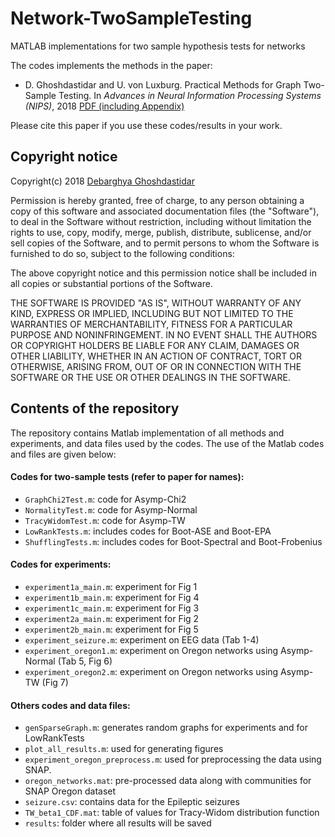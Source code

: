 # Network-TwoSampleTesting
MATLAB implementations for two sample hypothesis tests for networks

The codes implements the methods in the paper:
- D. Ghoshdastidar and U. von Luxburg. Practical Methods for Graph Two-Sample Testing. In *Advances in Neural Information Processing Systems (NIPS)*, 2018 [PDF (including Appendix)](./NIPS2018Paper-WithSupplementary.pdf)

Please cite this paper if you use these codes/results in your work.

## Copyright notice
Copyright(c) 2018 [Debarghya Ghoshdastidar](https://gdebarghya.github.io)

Permission is hereby granted, free of charge, to any person obtaining a copy of this software and associated documentation files (the "Software"), to deal in the Software without restriction, including without limitation the rights to use, copy, modify, merge, publish, distribute, sublicense, and/or sell copies of the Software, and to permit persons to whom the Software is furnished to do so, subject to the following conditions:

The above copyright notice and this permission notice shall be included in all copies or substantial portions of the Software.

THE SOFTWARE IS PROVIDED "AS IS", WITHOUT WARRANTY OF ANY KIND, EXPRESS OR IMPLIED, INCLUDING BUT NOT LIMITED TO THE WARRANTIES OF MERCHANTABILITY, FITNESS FOR A PARTICULAR PURPOSE AND NONINFRINGEMENT. IN NO EVENT SHALL THE AUTHORS OR COPYRIGHT HOLDERS BE LIABLE FOR ANY CLAIM, DAMAGES OR OTHER LIABILITY, WHETHER IN AN ACTION OF CONTRACT, TORT OR OTHERWISE, ARISING FROM, OUT OF OR IN CONNECTION WITH THE SOFTWARE OR THE USE OR OTHER DEALINGS IN THE SOFTWARE.

## Contents of the repository
The repository contains Matlab implementation of all methods and experiments, and data files used by the codes.
The use of the Matlab codes and files are given below:

#### Codes for two-sample tests (refer to paper for names):
* `GraphChi2Test.m`: code for Asymp-Chi2
* `NormalityTest.m`: code for Asymp-Normal
* `TracyWidomTest.m`: code for Asymp-TW
* `LowRankTests.m`: includes codes for Boot-ASE and Boot-EPA
* `ShufflingTests.m`: includes codes for Boot-Spectral and Boot-Frobenius

#### Codes for experiments:
* `experiment1a_main.m`: experiment for Fig 1
* `experiment1b_main.m`: experiment for Fig 4
* `experiment1c_main.m`: experiment for Fig 3
* `experiment2a_main.m`: experiment for Fig 2
* `experiment2b_main.m`: experiment for Fig 5
* `experiment_seizure.m`: experiment on EEG data (Tab 1-4)
* `experiment_oregon1.m`: experiment on Oregon networks using Asymp-Normal (Tab 5, Fig 6)
* `experiment_oregon2.m`: experiment on Oregon networks using Asymp-TW (Fig 7)

#### Others codes and data files:
* `genSparseGraph.m`: generates random graphs for experiments and for LowRankTests
* `plot_all_results.m`: used for generating figures
* `experiment_oregon_preprocess.m`: used for preprocessing the data using SNAP. 
* `oregon_networks.mat`: pre-processed data along with communities for SNAP Oregon dataset
* `seizure.csv`: contains data for the Epileptic seizures
* `TW_beta1_CDF.mat`: table of values for Tracy-Widom distribution function
* `results`: folder where all results will be saved

